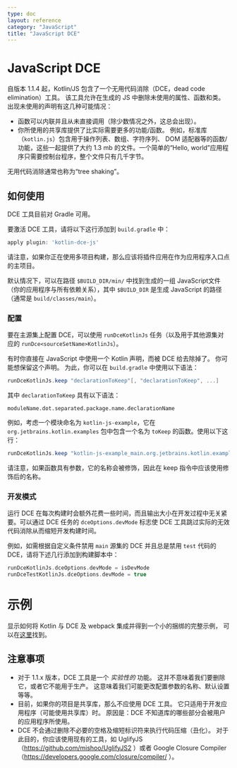 ```yaml
---
type: doc
layout: reference
category: "JavaScript"
title: "JavaScript DCE"
---
```


# JavaScript DCE

自版本 1.1.4 起，Kotlin/JS 包含了一个无用代码消除（DCE，dead code elimination）工具。
该工具允许在生成的 JS 中删除未使用的属性、函数和类。
出现未使用的声明有这几种可能情况：

* 函数可以内联并且从未直接调用（除少数情况之外，这总会出现）。
* 你所使用的共享库提供了比实际需要更多的功能/函数。
  例如，标准库（`kotlin.js`）包含用于操作列表、数组、字符序列、
  DOM 适配器等的函数/功能，这些一起提供了大约 1.3 mb 的文件。一个简单的“Hello, world”应用程序只需要<!--
  -->控制台程序，整个文件只有几千字节。

无用代码消除通常也称为“tree shaking”。


## 如何使用

DCE 工具目前对 Gradle 可用。

要激活 DCE 工具，请将以下这行添加到 `build.gradle` 中：


``` groovy
apply plugin: 'kotlin-dce-js'
```


请注意，如果你正在使用多项目构建，那么应该将插件应用在作为应用程序入口点的主项目。

默认情况下，可以在路径 `$BUILD_DIR/min/` 中找到生成的一组 JavaScript文件（你的应用程序与所有依赖关系）<!--
-->，其中 `$BUILD_DIR` 是生成 JavaScript 的路径<!--
-->（通常是 `build/classes/main`）。


### 配置

要在主源集上配置 DCE，可以使用 `runDceKotlinJs` 任务<!--
-->（以及用于其他源集对应的 `runDce<sourceSetName>KotlinJs`）。

有时你直接在 JavaScript 中使用一个 Kotlin 声明，而被 DCE 给去除掉了。
你可能想保留这个声明。 为此，你可以在 `build.gradle` 中使用以下语法：


``` groovy
runDceKotlinJs.keep "declarationToKeep"[, "declarationToKeep", ...]
```


其中 `declarationToKeep` 具有以下语法：

```
moduleName.dot.separated.package.name.declarationName
```

例如，考虑一个模块命名为 `kotlin-js-example`，它在 `org.jetbrains.kotlin.examples` 包中包含一个名为 `toKeep`
的函数。使用以下这行：


``` groovy
runDceKotlinJs.keep "kotlin-js-example_main.org.jetbrains.kotlin.examples.toKeep"
```


请注意，如果函数具有参数，它的名称会被修饰，因此在 keep 指令中应该使用修饰后的名称。

### 开发模式

运行 DCE 在每次构建时会额外花费一些时间，而且输出大小在开发过程中无关紧要。可以通过 DCE 任务的 `dceOptions.devMode` 标志使 DCE 工具跳过实际的无效代码消除从而缩短开发构建时间。

例如，如需根据自定义条件禁用 `main` 源集的 DCE 并且总是禁用 `test` 代码的 DCE，请将下述几行添加到构建脚本中：


```groovy
runDceKotlinJs.dceOptions.devMode = isDevMode
runDceTestKotlinJs.dceOptions.devMode = true 
```

# 示例

显示如何将 Kotlin 与 DCE 及 webpack 集成并得到一个小的捆绑的完整示例，
可以在[这里](https://github.com/JetBrains/kotlin-examples/tree/master/gradle/js-dce)找到。


## 注意事项

* 对于 1.1.x 版本，DCE 工具是一个 *实验性的* 功能。
  这并不意味着我们要删除它，或者它不能用于生产。
  这意味着我们可能更改配置参数的名称、默认设置等等。
* 目前，如果你的项目是共享库，那么不应使用 DCE 工具。
  它只适用于开发应用程序（可能使用共享库）时。
  原因是：DCE 不知道库的哪些部分会被用户的应用程序所使用。
* DCE 不会通过删除不必要的空格及缩短标识符来执行代码压缩（丑化）。
  对于此目的，你应该使用现有的工具，如 UglifyJS（https://github.com/mishoo/UglifyJS2 ）<!--
  -->或者 Google Closure Compiler（https://developers.google.com/closure/compiler/ ）。
